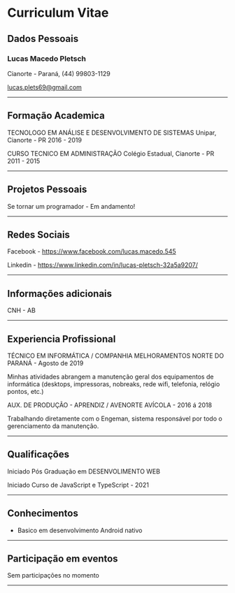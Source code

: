 # Curriculum Vitae 

## Dados Pessoais

### Lucas Macedo Pletsch

 Cianorte - Paraná, (44) 99803-1129 

lucas.plets69@gmail.com

___
## Formação Academica

TECNOLOGO EM ANÁLISE E DESENVOLVIMENTO DE SISTEMAS
Unipar, Cianorte - PR
2016 - 2019

CURSO TECNICO EM ADMINISTRAÇÃO
Colégio Estadual, Cianorte - PR
2011 - 2015

____
## Projetos Pessoais

Se tornar um programador - Em andamento! 

____
## Redes Sociais

Facebook - https://www.facebook.com/lucas.macedo.545

Linkedin - https://www.linkedin.com/in/lucas-pletsch-32a5a9207/
____

## Informações adicionais

CNH - AB



____

## Experiencia Profissional

TÉCNICO EM INFORMÁTICA / COMPANHIA MELHORAMENTOS NORTE DO PARANÁ - Agosto de 2019

Minhas atividades abrangem a manutenção geral dos equipamentos de informática (desktops, impressoras, nobreaks, rede wifi, telefonia, relógio pontos, etc.)

AUX. DE PRODUÇÃO - APRENDIZ / AVENORTE AVÍCOLA - 2016 á 2018

Trabalhando diretamente com o Engeman, sistema responsável por todo o gerenciamento da manutenção.

____
## Qualificações

Iniciado Pós Graduação em DESENVOLIMENTO WEB

Iniciado Curso de JavaScript e TypeScript - 2021
____
## Conhecimentos

- Basico em desenvolvimento Android nativo

____
## Participação em eventos

 Sem participações no momento
____




